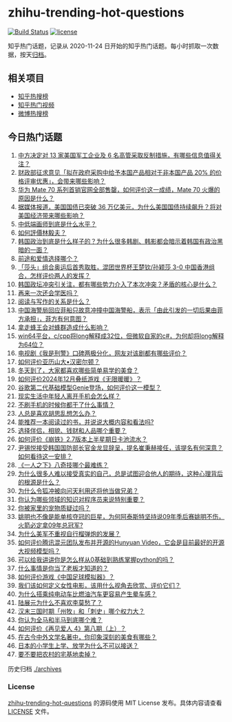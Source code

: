# zhihu-trending-hot-questions

[![Build Status](https://github.com/justjavac/zhihu-trending-hot-questions/workflows/ci/badge.svg?branch=master)](https://github.com/justjavac/zhihu-trending-hot-questions/actions)
[![license](https://img.shields.io/github/license/justjavac/zhihu-trending-hot-questions)](https://github.com/justjavac/zhihu-trending-hot-questions/blob/master/LICENSE)

知乎热门话题，记录从 2020-11-24
日开始的知乎热门话题。每小时抓取一次数据，按天[归档](./archives)。

## 相关项目

- [知乎热搜榜](https://github.com/justjavac/zhihu-trending-top-search)
- [知乎热门视频](https://github.com/justjavac/zhihu-trending-hot-video)
- [微博热搜榜](https://github.com/justjavac/weibo-trending-hot-search)

## 今日热门话题

<!-- BEGIN -->
<!-- 最后更新时间 Fri Dec 06 2024 04:22:44 GMT+0800 (China Standard Time) -->

1. [中方决定对 13 家美国军工企业及 6 名高管采取反制措施，有哪些信息值得关注？](https://www.zhihu.com/question/6031660685)
1. [财政部征求意见「拟在政府采购中给予本国产品相对于非本国产品 20% 的价格评审优惠」，会带来哪些影响？](https://www.zhihu.com/question/6051892835)
1. [华为 Mate 70 系列首销官网全部售罄，如何评价这一成绩，Mate 70 火爆的原因是什么？](https://www.zhihu.com/question/5931749412)
1. [据媒体报道，美国国债已突破 36 万亿美元，为什么美国国债持续飙升？将对美国经济带来哪些影响？](https://www.zhihu.com/question/6044543519)
1. [中低端画师到底是什么水平？](https://www.zhihu.com/question/533533465)
1. [如何評價林毅夫？](https://www.zhihu.com/question/21447982)
1. [韩国政治到底是什么样子的？为什么很多韩剧、韩影都会暗示着韩国有政治黑暗的一面？](https://www.zhihu.com/question/5876531961)
1. [前途和爱情选择哪个？](https://www.zhihu.com/question/822968100)
1. [「莎头」组合奥运后首秀取胜，混团世界杯王楚钦/孙颖莎 3-0 中国香港组合，怎样评价两人的发挥？](https://www.zhihu.com/question/6054863103)
1. [韩国政坛冲突引关注，都有哪些势力介入了本次冲突？矛盾的核心是什么？](https://www.zhihu.com/question/5878059743)
1. [再来一次还会学医吗？](https://www.zhihu.com/question/5405228267)
1. [阅读与写作的关系是什么？](https://www.zhihu.com/question/5633218602)
1. [中国海警局回应菲船只故意冲撞中国海警船，表示「由此引发的一切后果由菲方承担」，菲方有何意图？](https://www.zhihu.com/question/5922385306)
1. [拿走蜂王会对蜂群造成什么影响？](https://www.zhihu.com/question/27365096)
1. [win64平台，c/cpp将long解释成32位，但微软自家的c#，为何却将long解释为64位？](https://www.zhihu.com/question/5779674109)
1. [电视剧《我是刑警》口碑两极分化，网友对该剧都有哪些评价？](https://www.zhihu.com/question/5387647823)
1. [如何评价亚历山大•汉密尔顿？](https://www.zhihu.com/question/26193239)
1. [冬天到了，大家都喜欢哪些简单易学的美食？](https://www.zhihu.com/question/5467467872)
1. [如何评价2024年12月叠纸游戏《无限暖暖》？](https://www.zhihu.com/question/5854576122)
1. [谷歌第二代基础模型Genie登场，如何评价这一模型？](https://www.zhihu.com/question/5973008343)
1. [现实生活中年轻人离开手机会怎么样？](https://www.zhihu.com/question/5804987306)
1. [不刷手机的时候你都干了什么事情？](https://www.zhihu.com/question/5968361806)
1. [人总是喜欢胡思乱想怎么办？](https://www.zhihu.com/question/5944969865)
1. [能推荐一本阅读过的书，并说说大概内容和看法吗?](https://www.zhihu.com/question/606683754)
1. [选择伴侣，相貌、钱财和人品哪个重要？](https://www.zhihu.com/question/3624695858)
1. [如何评价《崩铁》2.7版本上半星期日卡池流水？](https://www.zhihu.com/question/5944996668)
1. [尹锡悦接受韩国国防部长官金龙显辞呈，提名崔秉赫接任，该提名有何深意？如何看待这一安排？](https://www.zhihu.com/question/6000186675)
1. [《一人之下》八奇技哪个最难练？](https://www.zhihu.com/question/623549366)
1. [为什么很多人难以接受真实的自己，总是试图迎合他人的期待，这种心理背后的根源是什么？](https://www.zhihu.com/question/5544964593)
1. [为什么令狐冲被向问天利用还将他当做兄弟？](https://www.zhihu.com/question/51460307)
1. [你认为哪些领域的知识对程序员来说特别重要？](https://www.zhihu.com/question/5392270023)
1. [你被家里的宠物质疑过吗？](https://www.zhihu.com/question/2542102835)
1. [姚明也不像是能单核夺冠的巨星，为何阿泰斯特坚持说09年季后赛姚明不伤，火箭必定拿09年总冠军?](https://www.zhihu.com/question/730022668)
1. [为什么美军不重视自行榴弹炮的发展？](https://www.zhihu.com/question/653636809)
1. [如何评价腾讯混元团队发布并开源的Hunyuan Video，它会是目前最好的开源大视频模型吗？](https://www.zhihu.com/question/5861691391)
1. [可以给我讲讲你是怎么样从0基础到熟练掌握python的吗？](https://www.zhihu.com/question/5325834671)
1. [什么事情是你当了老板才知道的？](https://www.zhihu.com/question/364147974)
1. [如何评价游戏《中国足球模拟器》？](https://www.zhihu.com/question/5749637684)
1. [我们该如何定义女性电影，该用什么视角去欣赏、评价它们？](https://www.zhihu.com/question/4915436465)
1. [为什么搭乘纯电动车比燃油汽车更容易产生晕车感？](https://www.zhihu.com/question/65580976)
1. [陆展元为什么不喜欢李莫愁了？](https://www.zhihu.com/question/319128517)
1. [汉末三国时期「州牧」和「刺史」哪个权力大？](https://www.zhihu.com/question/5232444913)
1. [你认为全马和半马到底哪个难？](https://www.zhihu.com/question/3189768399)
1. [如何评价《再见爱人 4》第八期（上）？](https://www.zhihu.com/question/6019453083)
1. [在古今中外文学名著中，你印象深刻的美食有哪些？](https://www.zhihu.com/question/4412347922)
1. [日本的小学生上学、放学为什么不可以接送？](https://www.zhihu.com/question/5900994708)
1. [要不要把农村的宅基地卖掉？](https://www.zhihu.com/question/583902271)

<!-- END -->

历史归档 [./archives](./archives)

### License

[zhihu-trending-hot-questions](https://github.com/justjavac/zhihu-trending-hot-questions)
的源码使用 MIT License 发布。具体内容请查看 [LICENSE](./LICENSE) 文件。
